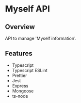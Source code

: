 # Myself API

## Overview

API to manage 'Myself information'.

## Features

* Typescript
* Typescript ESLint
* Prettier
* Jest
* Express
* Mongoose
* ts-node
